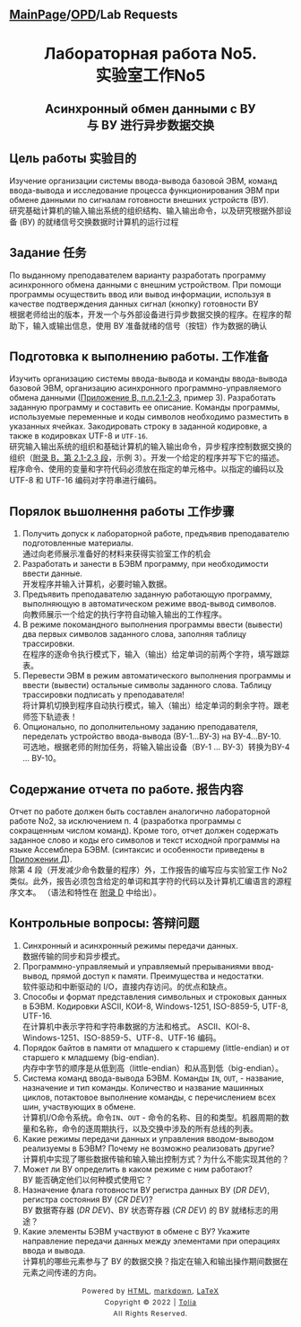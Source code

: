 ## [MainPage](../index.md)/[OPD](README.md)/Lab Requests

# <center>Лабораторная работа No5. <br>实验室工作No5</center>
## <center>Асинхронный обмен данными с ВУ <br>与 ВУ 进行异步数据交换</center>

## Цель работы 实验目的

Изучение организации системы ввода-вывода базовой ЭВМ, команд ввода-вывода и исследование процесса функционирования ЭВМ при обмене данными по сигналам готовности внешних устройств (ВУ).  
研究基础计算机的输入输出系统的组织结构、输入输出命令，以及研究根据外部设备 (ВУ) 的就绪信号交换数据时计算机的运行过程

## Задание 任务

По выданному преподавателем варианту разработать программу асинхронного обмена данными с внешним устройством. При помощи программы осуществить ввод или вывод информации, используя в качестве подтверждения данных сигнал (кнопку) готовности ВУ  
根据老师给出的版本，开发一个与外部设备进行异步数据交换的程序。在程序的帮助下，输入或输出信息，使用 ВУ 准备就绪的信号（按钮）作为数据的确认

## Подготовка к выполнению работы. 工作准备

Изучить организацию системы ввода-вывода и команды ввода-вывода базовой ЭВМ, организацию асинхронного программно-управляемого обмена данными ([Приложение В, п.п.2.1-2.3](#21-устройства-ввода-вывода-базовой-эвм-主机的-io-设备), пример 3). Разработать заданную программу и составить ее описание. Команды программы, используемые переменные и коды символов необходимо разместить в указанных ячейках. Закодировать строку в заданной кодировке, а также в кодировках UTF-8 и `UTF-16`.  
研究输入输出系统的组织和基础计算机的输入输出命令，异步程序控制数据交换的组织（[附录 B，第 2.1-2.3 段](#21-устройства-ввода-вывода-базовой-эвм-主机的-io-设备)，示例 3）。开发一个给定的程序并写下它的描述。程序命令、使用的变量和字符代码必须放在指定的单元格中。以指定的编码以及 UTF-8 和 UTF-16 编码对字符串进行编码。

## Порялок вьшолнення работы 工作步骤

1. Получить допуск к лабораторной работе, предъявив преподавателю подготовленные материалы.  
   通过向老师展示准备好的材料来获得实验室工作的机会
2. Разработать и занести в БЭВМ программу, при необходимости ввести данные.  
   开发程序并输入计算机，必要时输入数据。
3. Предъявить преподавателю заданную работающую программу, выполняющую в автоматическом режиме ввод-вывод символов.  
   向教师展示一个给定的执行字符自动输入输出的工作程序。
4. В режиме покомандного выполнения программы ввести (вывести) два первых символов заданного слова, заполняя таблицу трассировки.  
   在程序的逐命令执行模式下，输入（输出）给定单词的前两个字符，填写跟踪表。
5. Перевести ЭВМ в режим автоматического выполнения программы и ввести (вывести) остальные символы заданного слова. Таблицу трассировки подписать у преподавателя!  
   将计算机切换到程序自动执行模式，输入（输出）给定单词的剩余字符。跟老师签下轨迹表！
6. Опционально, по дополнительному заданию преподавателя, переделать устройство ввода-вывода (ВУ-1...ВУ-3) на ВУ-4...ВУ-10.  
   可选地，根据老师的附加任务，将输入输出设备（ВУ-1 ... ВУ-3）转换为ВУ-4 ... ВУ-10。

## Содержание отчета по работе. 报告内容

Отчет по работе должен быть составлен аналогично лабораторной работе No2, за исключением п. 4 (разработка программы с сокращенным числом команд). Кроме того, отчет должен содержать заданное слово и коды его символов и текст исходной программы на языке Ассемблера БЭВМ. (синтаксис и особенности приведены в [Приложении Д]()).  
除第 4 段（开发减少命令数量的程序）外，工作报告的编写应与实验室工作 No2 类似。此外，报告必须包含给定的单词和其字符的代码以及计算机汇编语言的源程序文本。 （语法和特性在 [附录 D]() 中给出）。
 
## Контрольные вопросы: 答辩问题

1. Синхронный и асинхронный режимы передачи данных.  
   数据传输的同步和异步模式。
2. Программно-управляемый и управляемый прерываниями ввод-вывод, прямой доступ к памяти. Преимущества и недостатки.  
   软件驱动和中断驱动的 I/O，直接内存访问。的优点和缺点。
3. Способы и формат представления символьных и строковых данных в БЭВМ. Кодировки ASCII, КОИ-8, Windows-1251, ISO-8859-5, UTF-8, UTF-16.  
   在计算机中表示字符和字符串数据的方法和格式。 ASCII、KOI-8、Windows-1251、ISO-8859-5、UTF-8、UTF-16 编码。
4. Порядок байтов в памяти от младшего к старшему (little-endian) и от старшего к младшему (big-endian).  
   内存中字节的顺序是从低到高（little-endian）和从高到低（big-endian）。
5. Система команд ввода-вывода БЭВМ. Команды `IN`, `OUT`, - название, назначение и тип команды. Количество и название машинных циклов, потактовое выполнение команды, с перечислением всех шин, участвующих в обмене.  
   计算机I/O命令系统。命令`IN`、`OUT` - 命令的名称、目的和类型。机器周期的数量和名称，命令的逐周期执行，以及交换中涉及的所有总线的列表。
6. Какие режимы передачи данных и управления вводом-выводом реализуемы в БЭВМ? Почему не возможно реализовать другие?  
   计算机中实现了哪些数据传输和输入输出控制方式？为什么不能实现其他的？
7. Может ли ВУ определить в каком режиме с ним работают?  
   ВУ 能否确定他们以何种模式使用它？
8. Назначение флага готовности ВУ регистра данных ВУ (*DR DEV*), регистра состояния ВУ (*CR DEV*)?  
   ВУ 数据寄存器 (*DR DEV*)、ВУ 状态寄存器 (*CR DEV*) 的 ВУ 就绪标志的用途？
9.  Какие элементы БЭВМ участвуют в обмене с ВУ? Укажите направление передачи данных между элементами при операциях ввода и вывода.  
   计算机的哪些元素参与了 ВУ 的数据交换？指定在输入和输出操作期间数据在元素之间传递的方向。

<style type="text/css">
    #footer {
        position: relative;
        margin: 0 auto;
        line-height: 20px;
        text-align: center;
        font-size: 12px;
        letter-spacing: 1px;
    }
 
    .content {
        height: 1800px;
        width: 100%;
        text-align: center;
    }
</style>

<div id="footer">
    Powered by
    <a href="https://html5up.net">HTML</a>, 
    <a href="https://markdown.com.cn/">markdown</a>, 
    <a href="https://www.latex-project.org/">LaTeX</a>
    <br>
    Copyright © 2022 | 
    <a href="https://tolia-gh.github.io">Tolia</a>
    <br>
    All Rights Reserved.
    <br>
</div>
